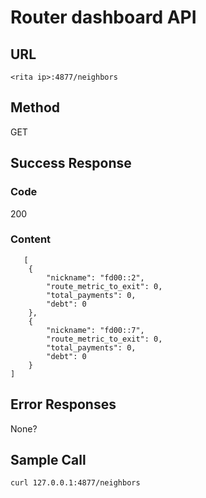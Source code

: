 # Router dashboard API

## URL

`<rita ip>:4877/neighbors`

## Method

GET

## Success Response

### Code

200

### Content

```
   [
   	{
   		"nickname": "fd00::2",
   		"route_metric_to_exit": 0,
   		"total_payments": 0,
   		"debt": 0
   	},
   	{
   		"nickname": "fd00::7",
   		"route_metric_to_exit": 0,
   		"total_payments": 0,
   		"debt": 0
   	}
]
```

## Error Responses

None?

## Sample Call

`curl 127.0.0.1:4877/neighbors`
